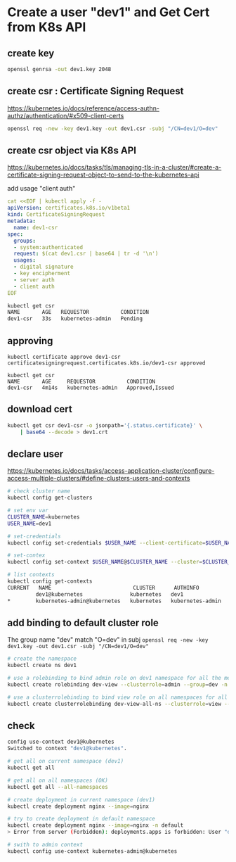 # Create a user "dev1" and Get Cert from K8s API

## create key

```sh
openssl genrsa -out dev1.key 2048
```

## create csr : Certificate Signing Request

https://kubernetes.io/docs/reference/access-authn-authz/authentication/#x509-client-certs

```sh
openssl req -new -key dev1.key -out dev1.csr -subj "/CN=dev1/O=dev"
```

## create csr object via K8s API

https://kubernetes.io/docs/tasks/tls/managing-tls-in-a-cluster/#create-a-certificate-signing-request-object-to-send-to-the-kubernetes-api

add usage "client auth"

```yaml
cat <<EOF | kubectl apply -f -
apiVersion: certificates.k8s.io/v1beta1
kind: CertificateSigningRequest
metadata:
  name: dev1-csr
spec:
  groups:
  - system:authenticated
  request: $(cat dev1.csr | base64 | tr -d '\n')
  usages:
  - digital signature
  - key encipherment
  - server auth
  - client auth
EOF
```

```sh
kubectl get csr
NAME       AGE   REQUESTOR          CONDITION
dev1-csr   33s   kubernetes-admin   Pending
```

## approving

```
kubectl certificate approve dev1-csr
certificatesigningrequest.certificates.k8s.io/dev1-csr approved

kubectl get csr
NAME       AGE     REQUESTOR          CONDITION
dev1-csr   4m14s   kubernetes-admin   Approved,Issued
```

## download cert

```sh
kubectl get csr dev1-csr -o jsonpath='{.status.certificate}' \
    | base64 --decode > dev1.crt
```

## declare user

https://kubernetes.io/docs/tasks/access-application-cluster/configure-access-multiple-clusters/#define-clusters-users-and-contexts

```sh
# check cluster name
kubectl config get-clusters

# set env var
CLUSTER_NAME=kubernetes
USER_NAME=dev1

# set-credentials
kubectl config set-credentials $USER_NAME --client-certificate=$USER_NAME.crt --client-key=$USER_NAME.key --embed-certs=true

# set-contex
kubectl config set-context $USER_NAME@$CLUSTER_NAME --cluster=$CLUSTER_NAME --user=$USER_NAME --namespace=dev1

# list contexts
kubectl config get-contexts
CURRENT   NAME                          CLUSTER      AUTHINFO           NAMESPACE
         dev1@kubernetes               kubernetes   dev1               dev1
*        kubernetes-admin@kubernetes   kubernetes   kubernetes-admin
```

## add binding to default cluster role

The group name "dev" match "O=dev" in subj ```openssl req -new -key dev1.key -out dev1.csr -subj "/CN=dev1/O=dev"```

```sh
# create the namespace
kubectl create ns dev1

# use a rolebinding to bind admin role on dev1 namespace for all the members of "dev" group
kubectl create rolebinding dev-view --clusterrole=admin --group=dev -n dev1

# use a clusterrolebinding to bind view role on all namespaces for all the members of "dev" group
kubectl create clusterrolebinding dev-view-all-ns --clusterrole=view --group=dev
```

## check

```sh
config use-context dev1@kubernetes
Switched to context "dev1@kubernetes".

# get all on current namespace (dev1)
kubectl get all

# get all on all namespaces (OK)
kubectl get all --all-namespaces

# create deployment in current namespace (dev1)
kubectl create deployment nginx --image=nginx

# try to create deployment in default namespace
kubectl create deployment nginx --image=nginx -n default
> Error from server (Forbidden): deployments.apps is forbidden: User "dev1" cannot create resource "deployments" in API group "apps" in the namespace "default"

# swith to admin context
kubectl config use-context kubernetes-admin@kubernetes
```
